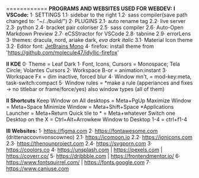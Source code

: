  
============ **PROGRAMS AND WEBSITES USED FOR WEBDEV:**
**I VSCode:**
    1· SETTINGS
        1.1· sidebar to the right
        1.2· sass compiler(save path changed to: "~/../build/")
    2· PLUGINS
        2.1· auto rename tag
        2.2· live server
        2.3· python
        2.4· bracket pair coloriser
        2.5· sass compiler
        2.6· Auto-Open Markdown Preview
        2.7· eCSStractor for VSCode
        2.8· tabnine
        2.9· errorLens
    3· themes: dracula, nord, ariake dark, *eva dark italic*
        3.1· Material Icon theme
        3.2· Editor font: [JetBrains Mono](https://www.jetbrains.com/lp/mono/)
    4· firefox: install theme from 'https://github.com/molecule47/idyllic-firefox'


**II KDE**
    0· Theme = Leaf Dark
    1· Font, Icons, Cursors = Monospace; Tela Circle; Volantes Cursors
    2· Workspace B-or = animation:instant
    3· Workspace Fx = dim inactive, forced blur
    4· Window mn't, = mod-key:meta, task-switch:compact
    5· Window rules = *make a rule (apperiances and fixes → no titlebar or frame/force/yes) also window types (all of them)
    
**II Shortcuts**
    Keep Window on All desktops = Meta+PgUp
    Maximize Window = Meta+Space
    Minimize Window = Meta+Shift+Space
    *Applications Launcher = Meta+Return
    Quick tile to * = Meta+whatever
    Switch one Desktop on the X = Ctrl+Alt+Arrowkew
    Window to Desktop 1-4 = ctrl+f1-4
    


**III Websites:**
    1· https://figma.com
    2· https://fontawesome.com (drittenaccovnvonscowneo)
        2.1· https://icomoon.io
        2.2· https://ionicons.com
        2.3· https://thenounproject.com
        2.4· https://svgporn.com
    3· https://coolors.co
    4· https://unsplash.com |  https://pexels.com |  https://coverr.co/
    5· https://dribbble.com | https://frontendmentor.io/
    6· https://www.fontsquirrel.com/ | https://fonts.google.com
    7· https://www.caniuse.com
